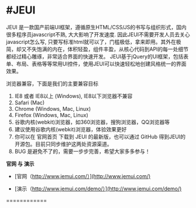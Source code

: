 #JEUI
=======
JEUI 是一款国产前端UI框架，遵循原生HTML/CSS/JS的书写与组织形式，国内很多程序员javascript不熟, 大大影响了开发速度. 因此JEUI不需要开发人员去关心javascript怎么写, 只要写标准html就可以了，门槛极低，拿来即用。其外在极简，却又不失饱满的内在，体积轻盈，组件丰盈，从核心代码到API的每一处细节都经过精心雕琢，非常适合界面的快速开发。
JEUI基于jQuery的UI框架，包括表单、布局、表格等等常用UI控件，使用JEUI可以快速轻松地创建风格统一的界面效果。 




浏览器兼容，下面是我们的主要兼容目标
1. IE8 或者 IE8以上 (Windows), IE8以下浏览器不兼容
2. Safari (Mac)
3. Chrome (Windows, Mac, Linux)
4. Firefox (Windows, Mac, Linux)
5. 谷歌内核(webkit)浏览器，如360浏览器，搜狗浏览器，QQ浏览器等
6. 建议使用谷歌内核(webkit)浏览器，体验效果更好
7. 你可以在 官网首页 下载到 JEUI 的最新版，也可以通过 GitHub 得到JEUI的开源包。目前只同步维护这两处资源渠道。
8. BUG 是避免不了的，需要一步步完善，希望大家多多参与！

**官网 与 演示**

* [官网（http://www.jemui.com/）](http://www.jemui.com/) 


* [演示（http://www.jemui.com/demo/）](http://www.jemui.com/demo/) 




============